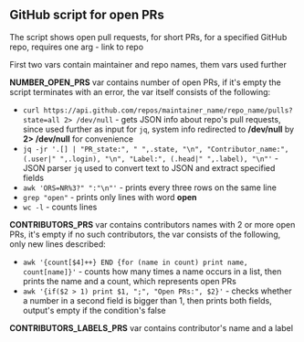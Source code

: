 ## GitHub script for open PRs

The script shows open pull requests, for short PRs, for a specified GitHub repo, requires one arg - link to repo<br />

First two vars contain maintainer and repo names, them vars used further<br />

**NUMBER_OPEN_PRS** var contains number of open PRs, if it's empty the script terminates with an error, the var itself consists of the following:<br/>
- `curl https://api.github.com/repos/maintainer_name/repo_name/pulls?state=all 2> /dev/null` - gets JSON info about repo's pull requests, since used further as input for `jq`, system info redirected to **/dev/null** by **2> /dev/null** for convenience<br />
- `jq -jr '.[] | "PR_state:", " ",.state, "\n", "Contributor_name:", (.user|" ",.login), "\n", "Label:", (.head|" ",.label), "\n"'` - JSON parser `jq` used to convert text to JSON and extract specified fields<br />
- `awk 'ORS=NR%3?" ":"\n"'` - prints every three rows on the same line<br />
- `grep "open"` - prints only lines with word **open**<br />
- `wc -l` - counts lines<br />

**CONTRIBUTORS_PRS** var contains contributors names with 2 or more open PRs, it's empty if no such contributors, the var consists of the following, only new lines described:<br />
- `awk '{count[$4]++} END {for (name in count) print name, count[name]}'` - counts how many times a name occurs in a list, then prints the name and a count, which represents open PRs<br />
- `awk '{if($2 > 1) print $1, ";", "Open PRs:", $2}'` - checks whether a number in a second field is bigger than 1, then prints both fields, output's empty if the condition's false<br />

**CONTRIBUTORS_LABELS_PRS** var contains contributor's name and a label<br />
